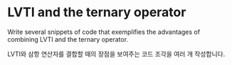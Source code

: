 # LVTI and the ternary operator

Write several snippets of code that exemplifies the advantages of combining LVTI and the ternary operator.

LVTI와 삼항 연산자를 결합할 때의 장점을 보여주는 코드 조각을 여러 개 작성합니다.
